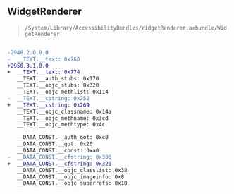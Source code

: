 ## WidgetRenderer

> `/System/Library/AccessibilityBundles/WidgetRenderer.axbundle/WidgetRenderer`

```diff

-2948.2.0.0.0
-  __TEXT.__text: 0x760
+2950.3.1.0.0
+  __TEXT.__text: 0x774
   __TEXT.__auth_stubs: 0x170
   __TEXT.__objc_stubs: 0x320
   __TEXT.__objc_methlist: 0x114
-  __TEXT.__cstring: 0x252
+  __TEXT.__cstring: 0x269
   __TEXT.__objc_classname: 0x14a
   __TEXT.__objc_methname: 0x3cd
   __TEXT.__objc_methtype: 0x4c

   __DATA_CONST.__auth_got: 0xc0
   __DATA_CONST.__got: 0x20
   __DATA_CONST.__const: 0xa0
-  __DATA_CONST.__cfstring: 0x300
+  __DATA_CONST.__cfstring: 0x320
   __DATA_CONST.__objc_classlist: 0x38
   __DATA_CONST.__objc_imageinfo: 0x8
   __DATA_CONST.__objc_superrefs: 0x10

```
